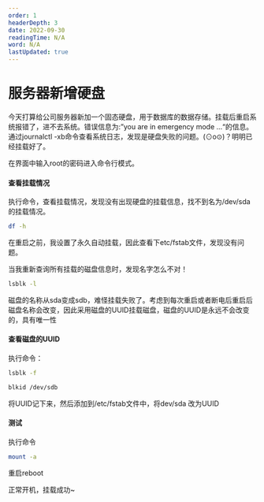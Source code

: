 ```yaml
---
order: 1
headerDepth: 3
date: 2022-09-30
readingTime: N/A
word: N/A
lastUpdated: true
---
```



# 服务器新增硬盘
今天打算给公司服务器新加一个固态硬盘，用于数据库的数据存储。挂载后重启系统报错了，进不去系统。错误信息为:”you are in emergency mode ...“的信息。通过journalctl -xb命令查看系统日志，发现是硬盘失败的问题。(⊙o⊙)？明明已经挂载好了。

在界面中输入root的密码进入命令行模式。

#### 查看挂载情况

执行命令，查看挂载情况，发现没有出现硬盘的挂载信息，找不到名为/dev/sda 的挂载情况。

```sh
df -h
```

在重启之前，我设置了永久自动挂载，因此查看下etc/fstab文件，发现没有问题。

当我重新查询所有挂载的磁盘信息时，发现名字怎么不对！

```sh
lsblk -l
```

磁盘的名称从sda变成sdb，难怪挂载失败了。考虑到每次重启或者断电后重启后磁盘名称会改变，因此采用磁盘的UUID挂载磁盘，磁盘的UUID是永远不会改变的，具有唯一性

#### 查看磁盘的UUID

执行命令：

```sh
lsblk -f
```

```sh
blkid /dev/sdb
```

将UUID记下来，然后添加到/etc/fstab文件中，将dev/sda 改为UUID



#### 测试

执行命令

```sh
mount -a
```

重启reboot

正常开机，挂载成功~
